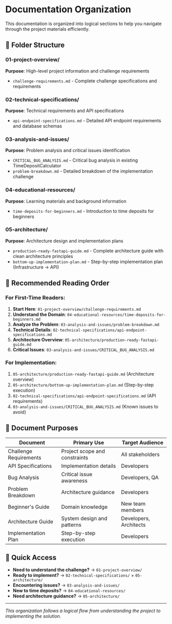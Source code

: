 # Documentation Organization

This documentation is organized into logical sections to help you navigate through the project materials efficiently.

## 📁 Folder Structure

### 01-project-overview/
**Purpose**: High-level project information and challenge requirements
- `challenge-requirements.md` - Complete challenge specifications and requirements

### 02-technical-specifications/
**Purpose**: Technical requirements and API specifications  
- `api-endpoint-specifications.md` - Detailed API endpoint requirements and database schemas

### 03-analysis-and-issues/
**Purpose**: Problem analysis and critical issues identification
- `CRITICAL_BUG_ANALYSIS.md` - Critical bug analysis in existing TimeDepositCalculator
- `problem-breakdown.md` - Detailed breakdown of the implementation challenge

### 04-educational-resources/
**Purpose**: Learning materials and background information
- `time-deposits-for-beginners.md` - Introduction to time deposits for beginners

### 05-architecture/
**Purpose**: Architecture design and implementation plans
- `production-ready-fastapi-guide.md` - Complete architecture guide with clean architecture principles
- `bottom-up-implementation-plan.md` - Step-by-step implementation plan (Infrastructure → API)

## 📖 Recommended Reading Order

### For First-Time Readers:
1. **Start Here**: `01-project-overview/challenge-requirements.md`
2. **Understand the Domain**: `04-educational-resources/time-deposits-for-beginners.md`
3. **Analyze the Problem**: `03-analysis-and-issues/problem-breakdown.md`
4. **Technical Details**: `02-technical-specifications/api-endpoint-specifications.md`
5. **Architecture Overview**: `05-architecture/production-ready-fastapi-guide.md`
6. **Critical Issues**: `03-analysis-and-issues/CRITICAL_BUG_ANALYSIS.md`

### For Implementation:
1. `05-architecture/production-ready-fastapi-guide.md` (Architecture overview)
2. `05-architecture/bottom-up-implementation-plan.md` (Step-by-step execution)
3. `02-technical-specifications/api-endpoint-specifications.md` (API requirements)
4. `03-analysis-and-issues/CRITICAL_BUG_ANALYSIS.md` (Known issues to avoid)

## 📝 Document Purposes

| Document | Primary Use | Target Audience |
|----------|-------------|-----------------|
| Challenge Requirements | Project scope and constraints | All stakeholders |
| API Specifications | Implementation details | Developers |
| Bug Analysis | Critical issue awareness | Developers, QA |
| Problem Breakdown | Architecture guidance | Developers |
| Beginner's Guide | Domain knowledge | New team members |
| Architecture Guide | System design and patterns | Developers, Architects |
| Implementation Plan | Step-by-step execution | Developers |

## 🎯 Quick Access

- **Need to understand the challenge?** → `01-project-overview/`
- **Ready to implement?** → `02-technical-specifications/` + `05-architecture/`
- **Encountering issues?** → `03-analysis-and-issues/`
- **New to time deposits?** → `04-educational-resources/`
- **Need architecture guidance?** → `05-architecture/`

---

*This organization follows a logical flow from understanding the project to implementing the solution.*
